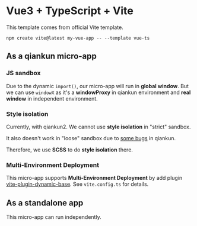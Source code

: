 # Vue3 + TypeScript + Vite

This template comes from official Vite template.

```shell
npm create vite@latest my-vue-app -- --template vue-ts
```

## As a qiankun micro-app

### JS sandbox

Due to the dynamic `import()`, our micro-app will run in **global window**. But we can use `windowX` as it's a **windowProxy** in qiankun environment and **real window** in independent environment.

### Style isolation

Currently, with qiankun2. We cannot use **style isolation** in "strict" sandbox.

It also doesn't work in "loose" sandbox due to [some bugs](https://github.com/umijs/qiankun/issues/3019) in qiankun.

Therefore, we use **SCSS** to do **style isolation** there.

### Multi-Environment Deployment

This micro-app supports **Multi-Environment Deployment** by add plugin [vite-plugin-dynamic-base](https://github.com/chenxch/vite-plugin-dynamic-base). See `vite.config.ts` for details.

## As a standalone app

This micro-app can run independently.